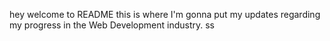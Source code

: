 hey welcome to README this is where I'm gonna put my updates regarding my progress in the Web Development industry. ss